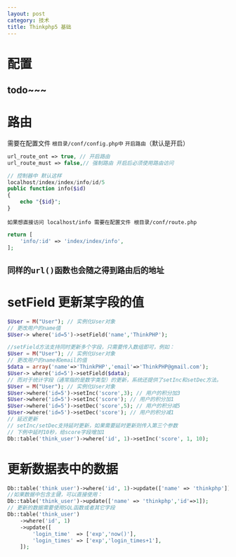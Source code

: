 ```yaml
---
layout: post
category: 技术
title: Thinkphp5 基础
---
```

# 配置
todo~~~
---------------
# 路由
需要在配置文件 `根目录/conf/config.php中` `开启路由`（默认是开启）
```php
url_route_ont => true, // 开启路由
url_route_must => false,// 强制路由 开启后必须使用路由访问
```
```php
// 控制器中 默认这样
localhost/index/index/info/id/5
public function info($id)
{
	echo "{$id}";	
}

```
`如果想直接访问 localhost/info 需要在配置文件 根目录/conf/route.php`
```php
return [
	'info/:id' => 'index/index/info',
];
```
`同样的url()函数也会随之得到路由后的地址`
--------------

# setField 更新某字段的值
```php
$User = M("User"); // 实例化User对象
// 更改用户的name值
$User-> where('id=5')->setField('name','ThinkPHP');

//setField方法支持同时更新多个字段，只需要传入数组即可，例如：
$User = M("User"); // 实例化User对象
// 更改用户的name和email的值
$data = array('name'=>'ThinkPHP','email'=>'ThinkPHP@gmail.com');
$User-> where('id=5')->setField($data);
// 而对于统计字段（通常指的是数字类型）的更新，系统还提供了setInc和setDec方法。
$User = M("User"); // 实例化User对象
$User->where('id=5')->setInc('score',3); // 用户的积分加3
$User->where('id=5')->setInc('score'); // 用户的积分加1
$User->where('id=5')->setDec('score',5); // 用户的积分减5
$User->where('id=5')->setDec('score'); // 用户的积分减1
// 延迟更新
// setInc/setDec支持延时更新，如果需要延时更新则传入第三个参数
// 下例中延时10秒，给score字段增加1
Db::table('think_user')->where('id', 1)->setInc('score', 1, 10);
```
# 更新数据表中的数据
```php
Db::table('think_user')->where('id', 1)->update(['name' => 'thinkphp']);
//如果数据中包含主键，可以直接使用：
Db::table('think_user')->update(['name' => 'thinkphp','id'=>1]);
// 更新的数据需要使用SQL函数或者其它字段
Db::table('think_user')
    ->where('id', 1)
    ->update([
        'login_time'  => ['exp','now()'],
        'login_times' => ['exp','login_times+1'],
    ]);
```